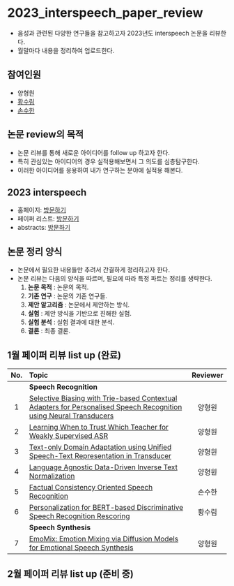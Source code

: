 # 2023_interspeech_paper_review
- 음성과 관련된 다양한 연구들을 참고하고자 2023년도 interspeech 논문을 리뷰한다.
- 월말마다 내용을 정리하여 업로드한다. 

## 참여인원
- 양형원
- [황수림](https://github.com/surim-lab)
- [손수한](https://github.com/soohan99)

## 논문 review의 목적
- 논문 리뷰를 통해 새로운 아이디어를 follow up 하고자 한다.
- 특히 관심있는 아이디어의 경우 실적용해보면서 그 의도를 심층탐구한다.
- 이러한 아이디어를 응용하여 내가 연구하는 분야에 실적용 해본다.

## 2023 interspeech
- 홈페이지: [방문하기](https://interspeech2023.org/)
- 페이퍼 리스트: [방문하기](https://www.isca-speech.org/archive/interspeech_2023/index.html)
- abstracts: [방문하기](https://drive.google.com/file/d/1xnYB2tQdhSNQwa3txhxFJ3OyUnLpuOCT/view)

## 논문 정리 양식
- 논문에서 필요한 내용들만 추려서 간결하게 정리하고자 한다.
- 논문 리뷰는 다음의 양식을 따르며, 필요에 따라 특정 파트는 정리를 생략한다.
    1. **논문 목적** : 논문의 목적.
    2. **기존 연구** : 논문의 기존 연구들.
    3. **제안 알고리즘** : 논문에서 제안하는 방식.
    4. **실험** : 제안 방식을 기반으로 진해한 실험.
    5. **실험 분석** : 실험 결과에 대한 분석.
    6. **결론** : 최종 결론.

## 1월 페이퍼 리뷰 list up (완료)
|No.|Topic|Reviewer|
| :---: |:---|:---:|
||**Speech Recognition**||
|1|[Selective Biasing with Trie-based Contextual Adapters for Personalised Speech Recognition using Neural Transducers](https://hushed-metal-1dc.notion.site/1-Selective-Biasing-with-Trie-based-Contextual-Adapters-for-Personalised-Speech-Recognition-using-N-2ce836df5b844748a59be003901eafc8?pvs=4)|양형원|
2|[Learning When to Trust Which Teacher for Weakly Supervised ASR](https://hushed-metal-1dc.notion.site/2-Learning-When-to-Trust-Which-Teacher-for-Weakly-Supervised-ASR-Amazon-Alexa-39607b33add147a59580065f836a1190?pvs=4)|양형원|
|3|[Text-only Domain Adaptation using Unified Speech-Text Representation in Transducer](https://hushed-metal-1dc.notion.site/3-Text-only-domain-Adaptation-using-Unified-Speech-Text-Representation-in-Transducer-ByteDance-8dfb4241165343eea2666510befcbba0?pvs=4)|양형원|
|4|[Language Agnostic Data-Driven Inverse Text Normalization](https://hushed-metal-1dc.notion.site/4-Language-Agnostic-Data-Driven-Inverse-Text-Normalization-Meta-AI-a705ad4390b7453db91dc6f4238f607d?pvs=4)|양형원|
|5|[Factual Consistency Oriented Speech Recognition](https://mica-mule-3e1.notion.site/Factual-consistency-oriented-speech-recognition-Microsoft-071c5939d92241feafce7e3676534325)|손수한|
|6|[Personalization for BERT-based Discriminative Speech Recognition Rescoring](https://github.com/surim-lab/STT_paper_reiview)|황수림|
||**Speech Synthesis**|
|7|[EmoMix: Emotion Mixing via Diffusion Models for Emotional Speech Synthesis](https://hushed-metal-1dc.notion.site/6-EmoMix-Emotion-Mixing-via-Diffusion-Models-for-Emotional-Speech-Synthesis-Ping-An-Technology-047d13a07d564efbb679f959dd3608cb?pvs=4)|양형원|

## 2월 페이퍼 리뷰 list up (준비 중)
